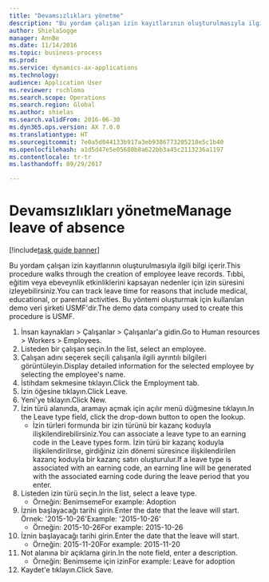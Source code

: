 ```yaml
--- 
title: "Devamsızlıkları yönetme"
description: "Bu yordam çalışan izin kayıtlarının oluşturulmasıyla ilgili bilgi içerir."
author: ShielaSogge
manager: AnnBe
ms.date: 11/14/2016
ms.topic: business-process
ms.prod: 
ms.service: dynamics-ax-applications
ms.technology: 
audience: Application User
ms.reviewer: rschloma
ms.search.scope: Operations
ms.search.region: Global
ms.author: shielas
ms.search.validFrom: 2016-06-30
ms.dyn365.ops.version: AX 7.0.0
ms.translationtype: HT
ms.sourcegitcommit: 7e0a5d044133b917a3eb9386773205218e5c1b40
ms.openlocfilehash: a1d5d47e5e05680b8a622bb3a45c2113236a1197
ms.contentlocale: tr-tr
ms.lasthandoff: 09/29/2017

---
```

# <a name="manage-leave-of-absence"></a><span data-ttu-id="c0e86-103">Devamsızlıkları yönetme</span><span class="sxs-lookup"><span data-stu-id="c0e86-103">Manage leave of absence</span></span>

[!include[task guide banner](../../includes/task-guide-banner.md)]

<span data-ttu-id="c0e86-104">Bu yordam çalışan izin kayıtlarının oluşturulmasıyla ilgili bilgi içerir.</span><span class="sxs-lookup"><span data-stu-id="c0e86-104">This procedure walks through the creation of employee leave records.</span></span> <span data-ttu-id="c0e86-105">Tıbbi, eğitim veya ebeveynlik etkinliklerini kapsayan nedenler için izin süresini izleyebilirsiniz.</span><span class="sxs-lookup"><span data-stu-id="c0e86-105">You can track leave time for reasons that include medical, educational, or parental activities.</span></span> <span data-ttu-id="c0e86-106">Bu yöntemi oluşturmak için kullanılan demo veri şirketi USMF'dir.</span><span class="sxs-lookup"><span data-stu-id="c0e86-106">The demo data company used to create this procedure is USMF.</span></span>

1. <span data-ttu-id="c0e86-107">İnsan kaynakları > Çalışanlar > Çalışanlar'a gidin.</span><span class="sxs-lookup"><span data-stu-id="c0e86-107">Go to Human resources > Workers > Employees.</span></span>
2. <span data-ttu-id="c0e86-108">Listeden bir çalışan seçin.</span><span class="sxs-lookup"><span data-stu-id="c0e86-108">In the list, select an employee.</span></span>
3. <span data-ttu-id="c0e86-109">Çalışan adını seçerek seçili çalışanla ilgili ayrıntılı bilgileri görüntüleyin.</span><span class="sxs-lookup"><span data-stu-id="c0e86-109">Display detailed information for the selected employee by selecting the employee's name.</span></span>
4. <span data-ttu-id="c0e86-110">İstihdam sekmesine tıklayın.</span><span class="sxs-lookup"><span data-stu-id="c0e86-110">Click the Employment tab.</span></span>
5. <span data-ttu-id="c0e86-111">İzin öğesine tıklayın.</span><span class="sxs-lookup"><span data-stu-id="c0e86-111">Click Leave.</span></span>
6. <span data-ttu-id="c0e86-112">Yeni'ye tıklayın.</span><span class="sxs-lookup"><span data-stu-id="c0e86-112">Click New.</span></span>
7. <span data-ttu-id="c0e86-113">İzin türü alanında, aramayı açmak için açılır menü düğmesine tıklayın.</span><span class="sxs-lookup"><span data-stu-id="c0e86-113">In the Leave type field, click the drop-down button to open the lookup.</span></span>
    * <span data-ttu-id="c0e86-114">İzin türleri formunda bir izin türünü bir kazanç koduyla ilişkilendirebilirsiniz.</span><span class="sxs-lookup"><span data-stu-id="c0e86-114">You can associate a leave type to an earning code in the Leave types form.</span></span> <span data-ttu-id="c0e86-115">İzin türü bir kazanç koduyla ilişkilendirilirse, girdiğiniz izin dönemi süresince ilişkilendirilen kazanç koduyla bir kazanç satırı oluşturulur.</span><span class="sxs-lookup"><span data-stu-id="c0e86-115">If a leave type is associated with an earning code, an earning line will be generated with the associated earning code during the leave period that you enter.</span></span>  
8. <span data-ttu-id="c0e86-116">Listeden izin türü seçin.</span><span class="sxs-lookup"><span data-stu-id="c0e86-116">In the list, select a leave type.</span></span> 
    * <span data-ttu-id="c0e86-117">Örneğin: Benimseme</span><span class="sxs-lookup"><span data-stu-id="c0e86-117">For example: Adoption</span></span>  
9. <span data-ttu-id="c0e86-118">İznin başlayacağı tarihi girin.</span><span class="sxs-lookup"><span data-stu-id="c0e86-118">Enter the date that the leave will start.</span></span> <span data-ttu-id="c0e86-119">Örnek: '2015-10-26'</span><span class="sxs-lookup"><span data-stu-id="c0e86-119">Example: '2015-10-26'</span></span>
    * <span data-ttu-id="c0e86-120">Örneğin: 2015-10-26</span><span class="sxs-lookup"><span data-stu-id="c0e86-120">For example:  2015-10-26</span></span>  
10. <span data-ttu-id="c0e86-121">İznin başlayacağı tarihi girin.</span><span class="sxs-lookup"><span data-stu-id="c0e86-121">Enter the date that the leave will start.</span></span> 
    * <span data-ttu-id="c0e86-122">Örneğin: 2015-11-20</span><span class="sxs-lookup"><span data-stu-id="c0e86-122">For example:  2015-11-20</span></span>  
11. <span data-ttu-id="c0e86-123">Not alanına bir açıklama girin.</span><span class="sxs-lookup"><span data-stu-id="c0e86-123">In the note field, enter a description.</span></span>
    * <span data-ttu-id="c0e86-124">Örneğin: Benimseme için izin</span><span class="sxs-lookup"><span data-stu-id="c0e86-124">For example: Leave for adoption</span></span>  
12. <span data-ttu-id="c0e86-125">Kaydet'e tıklayın.</span><span class="sxs-lookup"><span data-stu-id="c0e86-125">Click Save.</span></span>


